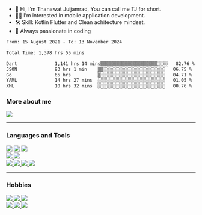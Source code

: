 
<br>

- 👋 Hi, I’m Thanawat Juijamrad, You can call me TJ for short.
- 📲👀 I’m interested in mobile application development.
- 🛠 Skill: Kotlin Flutter and Clean achitecture mindset.
- 🤩 Always passionate in coding
<!--START_SECTION:waka-->

```txt
From: 15 August 2021 - To: 13 November 2024

Total Time: 1,378 hrs 55 mins

Dart              1,141 hrs 14 mins▒▒▒▒▒▒▒▒▒▒▒▒▒▒▒▒▒▒▒▒▒░░░░   82.76 %
JSON              93 hrs 1 min    ▒▒░░░░░░░░░░░░░░░░░░░░░░░   06.75 %
Go                65 hrs          ▒░░░░░░░░░░░░░░░░░░░░░░░░   04.71 %
YAML              14 hrs 27 mins  ░░░░░░░░░░░░░░░░░░░░░░░░░   01.05 %
XML               10 hrs 32 mins  ░░░░░░░░░░░░░░░░░░░░░░░░░   00.76 %
```

<!--END_SECTION:waka-->

### More about me
<a href="https://www.linkedin.com/in/aofferry/" target="_blank">
  <img src="https://img.shields.io/badge/LinkedIn-0077B5?style=for-the-badge&logo=linkedin&logoColor=white" />
</a>
<br />

---

### Languages and Tools
<a href="">
  <img src="https://img.shields.io/badge/Flutter-%2302569B.svg?style=for-the-badge&logo=Flutter&logoColor=white" />
  <img src="https://img.shields.io/badge/Kotlin-0095D5?&style=for-the-badge&logo=kotlin&logoColor=white" />
  <img src="https://img.shields.io/badge/Java-ED8B00?style=for-the-badge&logo=java&logoColor=white" />
  <br>
  <img src="https://img.shields.io/badge/Android_Studio-3DDC84?style=for-the-badge&logo=android-studio&logoColor=white" />
  <img src="https://img.shields.io/badge/Visual_Studio-5C2D91?style=for-the-badge&logo=android-studio&logoColor=white" />
  <br>
  <img src="https://img.shields.io/badge/Sourcetree-0052CC?style=for-the-badge&logo=slack&logoColor=white" />
  <img src="https://img.shields.io/badge/Postman-FF6C37?style=for-the-badge&logo=Postman&logoColor=white" />
  <img src="https://img.shields.io/badge/Jira-0052CC?style=for-the-badge&logo=Jira&logoColor=white" />
  <img src="https://img.shields.io/badge/Figma-F24E1E?style=for-the-badge&logo=figma&logoColor=white" />
</a>

<br />

---

### Hobbies
<a href="">
  <img src="https://img.shields.io/badge/Steam-000000?style=for-the-badge&logo=steam&logoColor=white" />
  <img src="https://img.shields.io/badge/PlayStation-003791?style=for-the-badge&logo=playstation&logoColor=white" />
  <img src="https://img.shields.io/badge/Nintendo_Switch-E60012?style=for-the-badge&logo=nintendo-switch&logoColor=white" /></br>
  <img src="https://img.shields.io/badge/YouTube-FF0000?style=for-the-badge&logo=youtube&logoColor=white" />
  <img src="https://img.shields.io/badge/Netflix-E50914?style=for-the-badge&logo=netflix&logoColor=white" />
  <img src="https://img.shields.io/badge/Spotify-1ED760?&style=for-the-badge&logo=spotify&logoColor=white" />
</a>


<br />


<br />

<!---
offerre/offerre is a ✨ special ✨ repository because its `README.md` (this file) appears on your GitHub profile.
You can click the Preview link to take a look at your changes.
--->

